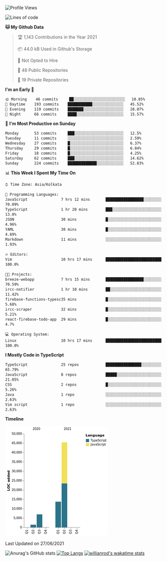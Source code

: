 <!--START_SECTION:waka-->
![Profile Views](http://img.shields.io/badge/Profile%20Views-0-blue)

![Lines of code](https://img.shields.io/badge/From%20Hello%20World%20I%27ve%20Written-67523%20lines%20of%20code-blue)

**🐱 My Github Data** 

> 🏆 1,143 Contributions in the Year 2021
 > 
> 📦 44.0 kB Used in Github's Storage 
 > 
> 🚫 Not Opted to Hire
 > 
> 📜 48 Public Repositories 
 > 
> 🔑 19 Private Repositories  
 > 
**I'm an Early 🐤** 

```text
🌞 Morning    46 commits     ██░░░░░░░░░░░░░░░░░░░░░░░   10.85% 
🌆 Daytime    193 commits    ███████████░░░░░░░░░░░░░░   45.52% 
🌃 Evening    119 commits    ███████░░░░░░░░░░░░░░░░░░   28.07% 
🌙 Night      66 commits     ████░░░░░░░░░░░░░░░░░░░░░   15.57%

```
📅 **I'm Most Productive on Sunday** 

```text
Monday       53 commits     ███░░░░░░░░░░░░░░░░░░░░░░   12.5% 
Tuesday      11 commits     ░░░░░░░░░░░░░░░░░░░░░░░░░   2.59% 
Wednesday    27 commits     █░░░░░░░░░░░░░░░░░░░░░░░░   6.37% 
Thursday     29 commits     █░░░░░░░░░░░░░░░░░░░░░░░░   6.84% 
Friday       18 commits     █░░░░░░░░░░░░░░░░░░░░░░░░   4.25% 
Saturday     62 commits     ███░░░░░░░░░░░░░░░░░░░░░░   14.62% 
Sunday       224 commits    █████████████░░░░░░░░░░░░   52.83%

```


📊 **This Week I Spent My Time On** 

```text
⌚︎ Time Zone: Asia/Kolkata

💬 Programming Languages: 
JavaScript               7 hrs 12 mins       █████████████████░░░░░░░░   70.09% 
TypeScript               1 hr 20 mins        ███░░░░░░░░░░░░░░░░░░░░░░   13.0% 
JSON                     30 mins             █░░░░░░░░░░░░░░░░░░░░░░░░   4.96% 
YAML                     30 mins             █░░░░░░░░░░░░░░░░░░░░░░░░   4.89% 
Markdown                 11 mins             ░░░░░░░░░░░░░░░░░░░░░░░░░   1.93%

🔥 Editors: 
Vim                      10 hrs 17 mins      █████████████████████████   100.0%

🐱‍💻 Projects: 
breeze-webapp            7 hrs 15 mins       █████████████████░░░░░░░░   70.59% 
ircc-notifier            1 hr 10 mins        ██░░░░░░░░░░░░░░░░░░░░░░░   11.42% 
firebase-functions-typesc35 mins             █░░░░░░░░░░░░░░░░░░░░░░░░   5.68% 
ircc-scraper             32 mins             █░░░░░░░░░░░░░░░░░░░░░░░░   5.21% 
react-firebase-todo-app  29 mins             █░░░░░░░░░░░░░░░░░░░░░░░░   4.7%

💻 Operating System: 
Linux                    10 hrs 17 mins      █████████████████████████   100.0%

```

**I Mostly Code in TypeScript** 

```text
TypeScript               25 repos            ████████████████░░░░░░░░░   65.79% 
JavaScript               8 repos             █████░░░░░░░░░░░░░░░░░░░░   21.05% 
CSS                      2 repos             █░░░░░░░░░░░░░░░░░░░░░░░░   5.26% 
Java                     1 repo              ░░░░░░░░░░░░░░░░░░░░░░░░░   2.63% 
Vim script               1 repo              ░░░░░░░░░░░░░░░░░░░░░░░░░   2.63%

```


**Timeline**

![Chart not found](https://raw.githubusercontent.com/wise-introvert/wise-introvert/master/charts/bar_graph.png) 


 Last Updated on 27/06/2021
<!--END_SECTION:waka-->
![Anurag's GitHub stats](https://github-readme-stats.vercel.app/api?username=wise-introvert&count_private=true&show_icons=true)
[![Top Langs](https://github-readme-stats.vercel.app/api/top-langs/?username=wise-introvert&langs_count=10)](https://github.com/anuraghazra/github-readme-stats)
[![willianrod's wakatime stats](https://github-readme-stats.vercel.app/api/wakatime?username=wiseintrovert)](https://github.com/anuraghazra/github-readme-stats)
